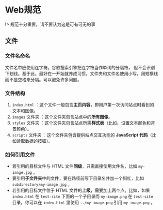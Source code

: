 # Web规范

!> 规范十分重要，请不要认为这是可有可无的事

## 文件

### 文件名命名

文件名中应使用连字符。谷歌搜索引擎把连字符当作单词的分隔符， 但不会识别下划线。基于此，最好在一开始就养成习惯，文件夹和文件名使用小写，用短横线而不是空格来分隔。可以避免许多问题。

### 文件结构

1. `index.html` ：这个文件一般包含**主页内容**，即用户第一次访问站点时看到的文本和图像。
2. `images` 文件夹 ：这个文件夹包含站点中的**所有图像**。
3. `styles` 文件夹 ：这个文件夹包含站点所需**样式表**（比如，设置文本颜色和背景颜色）。
4. `scripts` 文件夹 ：这个文件夹包含提供站点交互功能的 **JavaScript 代码**（比如读取数据的按钮）。

### 如何引用文件

- 若引用的目标文件与 HTML 文件**同级**，只需直接使用文件名，比如 `my-image.jpg` 。
- 要引用**子文件夹**中的文件，要在路径前写下目录名并加一个斜杠，比如 `subdirectory/my-image.jpg` 。
- 若引用的目标文件位于 HTML 文件的**上级**，需要加上两个点。比如，如果 `index.html` 在 `test-site` 下面的一个子目录而 `my-image.png` 在 `test-site` 目录，你可以在 `index.html` 里使用 `../my-image.png` 引用 `my-image.png` 。

